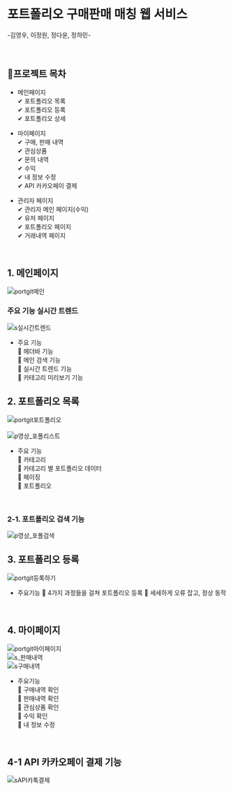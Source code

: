 # 포트폴리오 구매판매 매칭 웹 서비스
  -김영우, 이정원, 정다윤, 정하민-
<br>
<br>
<br>

## 📘프로젝트 목차
- 메인페이지 <br>
  ✔ 포트폴리오 목록 <br>
  ✔ 포트폴리오 등록 <br>
  ✔ 포트폴리오 상세 <br>

- 마이페이지 <br>
  ✔ 구매, 판매 내역 <br>
  ✔ 관심상품 <br>
  ✔ 문의 내역 <br>
  ✔ 수익 <br>
  ✔ 내 정보 수정 <br>
  ✔ API 카카오페이 결제 <br>

- 관리자 페이지 <br>
  ✔ 관리자 메인 페이지(수익) <br>
  ✔ 유저 페이지 <br>
  ✔ 포트폴리오 페이지 <br>
  ✔ 거래내역 페이지 <br>
<br>

## 1. 메인페이지 
![portgit메인](https://user-images.githubusercontent.com/80952596/145715130-9482dbd0-6399-412e-8eed-e03eda8a5c9f.PNG)
### 주요 기능 실시간 트렌드
![s실시간트렌드](https://user-images.githubusercontent.com/80952596/146004432-e54ab9b0-6b31-4f65-a6e8-8efb825a6bac.PNG)
- 주요 기능 <br>
  📒 헤더바 기능 <br>
  📒 메인 검색 기능 <br>
  📒 실시간 트렌드 기능 <br>
  📒 카테고리 미리보기 기능 <br>


## 2. 포트폴리오 목록
![portgit포트폴리오](https://user-images.githubusercontent.com/80952596/145715442-f87ca2d6-18c1-4b53-9f7a-8dd9f06d062a.PNG) <br><br>
![p영상_포폴리스트](https://user-images.githubusercontent.com/80952596/146004614-5a6f2b60-2cd2-45e1-8b4d-6f7ecfb73718.gif)
- 주요 기능 <br>
  📕 카테고리 <br>
  📕 카테고리 별 포트폴리오 데이터 <br>
  📕 페이징 <br>
  📕 포트폴리오 <br>
<br>

### 2-1. 포트폴리오 검색 기능
![p영상_포폴검색](https://user-images.githubusercontent.com/80952596/146004647-09bac980-6dc1-4fde-826c-812dc0fbef48.gif)
<br>

## 3. 포트폴리오 등록
![portgit등록하기](https://user-images.githubusercontent.com/80952596/145715538-951b1f25-905e-4e76-acfd-be18ccbba7fb.PNG)
- 주요기능
  📘 4가지 과정들을 걸쳐 포트폴리오 등록
  📘 세세하게 오류 잡고, 정상 동작
<br>

## 4. 마이페이지
![portgit마이페이지](https://user-images.githubusercontent.com/80952596/145715547-13720924-132b-4f79-9cfa-3574794bccce.PNG)<br>
![s_판매내역](https://user-images.githubusercontent.com/80952596/146004476-392945ec-9796-4aab-8dca-c67653eb2b47.PNG)<br>
![s구매내역](https://user-images.githubusercontent.com/80952596/146004483-31f81412-b714-4f98-b69d-29949f0d875e.PNG)<br>
- 주요기능 <br>
  📗 구매내역 확인 <br>
  📗 판매내역 확인 <br>
  📗 관심상품 확인 <br>
  📗 수익 확인 <br>
  📗 내 정보 수정 <br>
 <br>
 
 ## 4-1 API 카카오페이 결제 기능
 ![sAPI카톡결제](https://user-images.githubusercontent.com/80952596/146004461-6a6b741e-68d6-4986-96ac-7920b9c8ee20.PNG)
